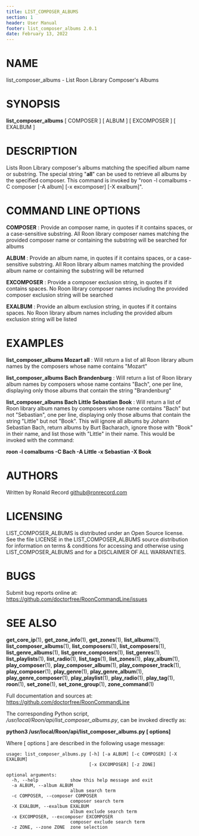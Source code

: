 ```yaml
---
title: LIST_COMPOSER_ALBUMS
section: 1
header: User Manual
footer: list_composer_albums 2.0.1
date: February 13, 2022
---
```

# NAME
list_composer_albums - List Roon Library Composer's Albums

# SYNOPSIS
**list_composer_albums** [ COMPOSER ] [ ALBUM ] [ EXCOMPOSER ] [ EXALBUM ]

# DESCRIPTION
Lists Roon Library composer's albums matching the specified album name or substring. The special string "__all__" can be used to retrieve all albums by the specified composer. This command is invoked by "roon -l comalbums -C composer [-A album] [-x excomposer] [-X exalbum]".

# COMMAND LINE OPTIONS
**COMPOSER**
: Provide an composer name, in quotes if it contains spaces, or a case-sensitive substring. All Roon library composer names matching the provided composer name or containing the substring will be searched for albums

**ALBUM**
: Provide an album name, in quotes if it contains spaces, or a case-sensitive substring. All Roon library album names matching the provided album name or containing the substring will be returned

**EXCOMPOSER**
: Provide a composer exclusion string, in quotes if it contains spaces. No Roon library composer names including the provided composer exclusion string will be searched

**EXALBUM**
: Provide an album exclusion string, in quotes if it contains spaces. No Roon library album names including the provided album exclusion string will be listed

# EXAMPLES
**list_composer_albums Mozart __all__**
: Will return a list of all Roon library album names by the composers whose name contains "Mozart"

**list_composer_albums Bach Brandenburg**
: Will return a list of Roon library album names by composers whose name contains "Bach", one per line, displaying only those albums that contain the string "Brandenburg"

**list_composer_albums Bach Little Sebastian Book**
: Will return a list of Roon library album names by composers whose name contains "Bach" but not "Sebastian", one per line, displaying only those albums that contain the string "Little" but not "Book". This will ignore all albums by Johann Sebastian Bach, return albums by Burt Bacharach, ignore those with "Book" in their name, and list those with "Little" in their name. This would be invoked with the command:

**roon -l comalbums -C Bach -A Little -x Sebastian -X Book**

# AUTHORS
Written by Ronald Record github@ronrecord.com

# LICENSING
LIST_COMPOSER_ALBUMS is distributed under an Open Source license.
See the file LICENSE in the LIST_COMPOSER_ALBUMS source distribution
for information on terms &amp; conditions for accessing and
otherwise using LIST_COMPOSER_ALBUMS and for a DISCLAIMER OF ALL WARRANTIES.

# BUGS
Submit bug reports online at: https://github.com/doctorfree/RoonCommandLine/issues

# SEE ALSO
**get_core_ip**(1), **get_zone_info**(1), **get_zones**(1), **list_albums**(1), **list_composer_albums**(1), **list_composers**(1), **list_composers**(1), **list_genre_albums**(1), **list_genre_composers**(1), **list_genres**(1), **list_playlists**(1), **list_radio**(1), **list_tags**(1), **list_zones**(1), **play_album**(1), **play_composer**(1), **play_composer_album**(1), **play_composer_track**(1), **play_composer**(1), **play_genre**(1), **play_genre_album**(1), **play_genre_composer**(1), **play_playlist**(1), **play_radio**(1), **play_tag**(1), **roon**(1), **set_zone**(1), **set_zone_group**(1), **zone_command**(1)


Full documentation and sources at: https://github.com/doctorfree/RoonCommandLine

The corresponding Python script, */usr/local/Roon/api/list_composer_albums.py*,
can be invoked directly as:

**python3 /usr/local/Roon/api/list_composer_albums.py [ options]**

Where [ options ] are described in the following usage message:

~~~~
usage: list_composer_albums.py [-h] [-a ALBUM] [-c COMPOSER] [-X EXALBUM]
                               [-x EXCOMPOSER] [-z ZONE]

optional arguments:
  -h, --help            show this help message and exit
  -a ALBUM, --album ALBUM
                        album search term
  -c COMPOSER, --composer COMPOSER
                        composer search term
  -X EXALBUM, --exalbum EXALBUM
                        album exclude search term
  -x EXCOMPOSER, --excomposer EXCOMPOSER
                        composer exclude search term
  -z ZONE, --zone ZONE  zone selection
~~~~

